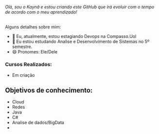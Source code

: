 ###### Olá, sou o Kaynã e estou criando este GitHub que irá evoluir com o tempo de acordo com o meu aprendizado!


Alguns detalhes sobre mim:

- 🔭 Eu, atualmente, estou estagiando Devops na Compasso.Uol
- 🌱 Eu estou estudando Analise e Desenvolvimento de Sistemas no 5º semestre.
- 😄 Pronomes: Ele/Dele


### Cursos Realizados:
 * Em criação 



## Objetivos de conhecimento:

* Cloud
* Redes
* Java
* C#
* Analise de dados/BigData
* 


